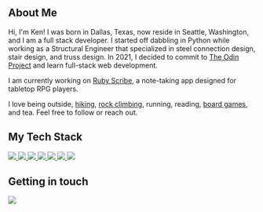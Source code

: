 <!---
## My portfolio
🖥 <a href="">My portfolio website</a> <br />
🤝🏻 <a href="">My LinkedIn profile</a>
--->

## About Me 
Hi, I'm Ken! I was born in Dallas, Texas, now reside in Seattle, Washington, and I am a full stack developer. I started off dabbling in Python while working as a Structural Engineer that specialized in steel connection design, stair design, and truss design. In 2021, I decided to commit to [The Odin Project](https://www.theodinproject.com) and learn full-stack web development.

I am currently working on [Ruby Scribe](https://github.com/mononoken/ruby-scribe), a note-taking app designed for tabletop RPG players.

I love being outside, [hiking]((https://www.alltrails.com/trail/us/california/upper-yosemite-falls-trail)), [rock climbing](https://www.mountainproject.com/area/106132808/buttermilks-main), running, reading, [board games]((https://www.mountainproject.com/area/106132808/buttermilks-main)), and tea. Feel free to follow or reach out. 

## My Tech Stack

<a href="https://rubyonrails.org/">
  <img src="https://img.shields.io/badge/Rails-D30001?style=for-the-badge&logo=rubyonrails&logoColor=white" />
</a>

<a href="https://www.ruby-lang.org/">
  <img src="https://img.shields.io/badge/Ruby-CC342D?style=for-the-badge&logo=ruby&logoColor=white" />
</a>

<a href="https://rspec.info/">
  <img src="https://img.shields.io/badge/RSpec-E9573F?style=for-the-badge&logo=rubygems&logoColor=white" />
</a>

<!---
<a href="https://www.typescriptlang.org/">
  <img src="https://img.shields.io/badge/TypeScript-007ACC?style=for-the-badge&logo=typescript&logoColor=white" />
</a>
--->

<a href="https://developer.mozilla.org/en-US/docs/Web/javascript">
  <img src="https://img.shields.io/badge/JavaScript-323330?style=for-the-badge&logo=javascript&logoColor=F7DF1E" />
</a>

<!---
<a href="https://tailwindcss.com/">
  <img src="https://img.shields.io/badge/tailwindcss-%2338B2AC.svg?style=for-the-badge&logo=tailwind-css&logoColor=white" />
</a>
--->

<a href="https://sass-lang.com/">
  <img src="https://img.shields.io/badge/Sass-CC6699?style=for-the-badge&logo=sass&logoColor=white" />
</a>

<a href="https://www.postgresql.org/">
  <img src="https://img.shields.io/badge/PostgreSQL-4169E1?style=for-the-badge&logo=postgresql&logoColor=white" />
</a>

<a href="https://neovim.io/">
  <img src="https://img.shields.io/badge/Neovim-4f9946?style=for-the-badge&logo=neovim&logoColor=white" />
</a>

## Getting in touch

<a href="mailto:mail@feelsufo.com">
  <img src="https://img.shields.io/badge/Email-6d4aff?style=for-the-badge&logo=protonmail&logoColor=white" />
</a>
